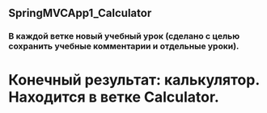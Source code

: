 ## SpringMVCApp1_Calculator
### В каждой ветке новый учебный урок (сделано с целью сохранить учебные комментарии и отдельные уроки).  
# Конечный результат: калькулятор. Находится в ветке Calculator.
